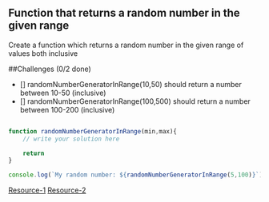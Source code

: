 ## Function that returns a random number in the given range

Create a function which returns a random number in the given range of values both inclusive

##Challenges (0/2 done)

- [] randomNumberGeneratorInRange(10,50) should return a number between 10-50 (inclusive)
- [] randomNumberGeneratorInRange(100,500) should return a number between 100-200 (inclusive)


```js

function randomNumberGeneratorInRange(min,max){
    // write your solution here

    return
}

console.log(`My random number: ${randomNumberGeneratorInRange(5,100)}`)

```

[Resource-1](https://developer.mozilla.org/en-US/docs/Web/JavaScript/Reference/Global_Objects/Math/random)
[Resource-2](https://stackoverflow.com/questions/1527803/generating-random-whole-numbers-in-javascript-in-a-specific-range)
